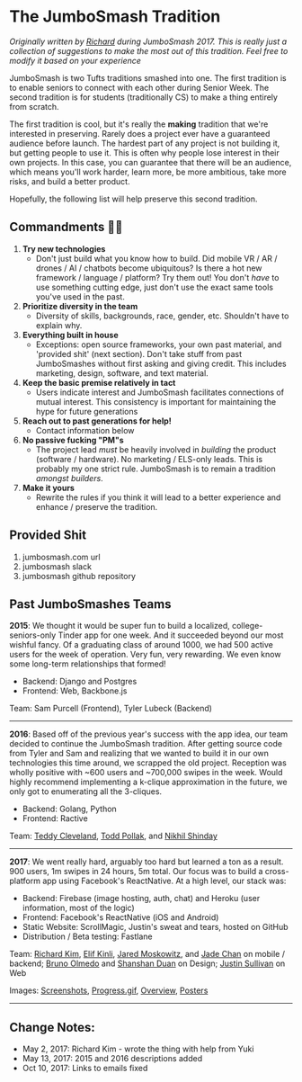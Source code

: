 # The JumboSmash Tradition

*Originally written by [Richard](cwrichardkim@gmail.com) during JumboSmash 2017. This is really just a collection of suggestions to make the most out of this tradition. Feel free to modify it based on your experience*

JumboSmash is two Tufts traditions smashed into one.  The first tradition is to enable seniors to connect with each other during Senior Week.  The second tradition is for students (traditionally CS) to make a thing entirely from scratch.

The first tradition is cool, but it's really the **making** tradition that we're interested in preserving.  Rarely does a project ever have a guaranteed audience before launch.  The hardest part of any project is not building it, but getting people to use it.  This is often why people lose interest in their own projects.  In this case, you can guarantee that there will be an audience, which means you'll work harder, learn more, be more ambitious, take more risks, and build a better product.

Hopefully, the following list will help preserve this second tradition.

## Commandments 🙏🙌

1) **Try new technologies**
    - Don't just build what you know how to build.  Did mobile VR / AR / drones / AI / chatbots become ubiquitous?  Is there a hot new framework / language / platform?  Try them out!  You don't *have* to use something cutting edge, just don't use the exact same tools you've used in the past.
2) **Prioritize diversity in the team**
    - Diversity of skills, backgrounds, race, gender, etc.  Shouldn't have to explain why.
3) **Everything built in house**
    - Exceptions: open source frameworks, your own past material, and 'provided shit' (next section).  Don't take stuff from past JumboSmashes without first asking and giving credit.  This includes marketing, design, software, and text material.
4) **Keep the basic premise relatively in tact**
    - Users indicate interest and JumboSmash facilitates connections of mutual interest.  This consistency is important for maintaining the hype for future generations
5) **Reach out to past generations for help!**
    - Contact information below
6) **No passive fucking "PM"s**
    - The project lead *must* be heavily involved in *building* the product (software / hardware).  No marketing / ELS-only leads.  This is probably my one strict rule.  JumboSmash is to remain a tradition *amongst builders*.
7) **Make it yours**
    - Rewrite the rules if you think it will lead to a better experience and enhance / preserve the tradition.

## Provided Shit
1) jumbosmash.com url
2) jumbosmash slack
3) jumbosmash github repository

## Past JumboSmashes Teams

**2015**: We thought it would be super fun to build a localized, college-seniors-only Tinder app for one week. And it succeeded beyond our most wishful fancy. Of a graduating class of around 1000, we had 500 active users for the week of operation. Very fun, very rewarding. We even know some long-term relationships that formed!
- Backend: Django and Postgres
- Frontend: Web, Backbone.js

Team: Sam Purcell (Frontend), Tyler Lubeck (Backend)

---

**2016**: Based off of the previous year's success with the app idea, our team decided to continue the JumboSmash tradition. After getting source code from Tyler and Sam and realizing that we wanted to build it in our own technologies this time around, we scrapped the old project. Reception was wholly positive with ~600 users and ~700,000 swipes in the week. Would highly recommend implementing a k-clique approximation in the future, we only got to enumerating all the 3-cliques. 
- Backend: Golang, Python
- Frontend: Ractive

Team: [Teddy Cleveland](https://www.facebook.com/theodore.cleveland), [Todd Pollak](https://www.facebook.com/todd.pollak.7), and [Nikhil Shinday](https://www.facebook.com/nikhilshinday)

---

**2017**: We went really hard, arguably too hard but learned a ton as a result. 900 users, 1m swipes in 24 hours, 5m total.  Our focus was to build a cross-platform app using Facebook's ReactNative.  At a high level, our stack was:
- Backend: Firebase (image hosting, auth, chat) and Heroku (user information, most of the logic)
- Frontend: Facebook's ReactNative (iOS and Android)
- Static Website: ScrollMagic, Justin's sweat and tears, hosted on GitHub
- Distribution / Beta testing: Fastlane

Team: [Richard Kim](mailto:cwrichardkim@gmail.com), [Elif Kinli](mailto:elifkinli@gmail.com), [Jared Moskowitz](mailto:jaredmoskowitz123@gmail.com), and [Jade Chan](mailto:Jadeyychan@gmail.com) on mobile / backend; [Bruno Olmedo](mailto:bruno.olmq@gmail.com) and [Shanshan Duan](mailto:philia33d@gmail.com) on Design; [Justin Sullivan](mailto:justinnsullivan@gmail.com) on Web

Images: [Screenshots](http://imgur.com/F4GhyPi.png), [Progress.gif](http://imgur.com/r4ve8kr.gif), [Overview](http://imgur.com/dtQnFx3.png), [Posters](http://imgur.com/71XBttD.png)

---

## Change Notes:
- May 2, 2017: Richard Kim - wrote the thing with help from Yuki
- May 13, 2017: 2015 and 2016 descriptions added
- Oct 10, 2017: Links to emails fixed
